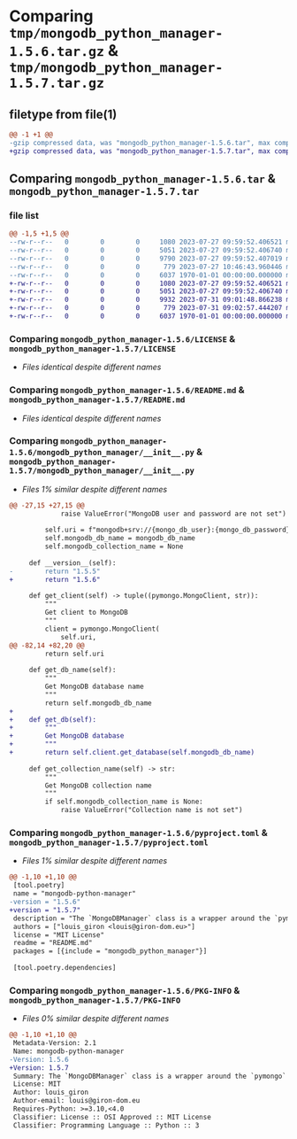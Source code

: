 # Comparing `tmp/mongodb_python_manager-1.5.6.tar.gz` & `tmp/mongodb_python_manager-1.5.7.tar.gz`

## filetype from file(1)

```diff
@@ -1 +1 @@
-gzip compressed data, was "mongodb_python_manager-1.5.6.tar", max compression
+gzip compressed data, was "mongodb_python_manager-1.5.7.tar", max compression
```

## Comparing `mongodb_python_manager-1.5.6.tar` & `mongodb_python_manager-1.5.7.tar`

### file list

```diff
@@ -1,5 +1,5 @@
--rw-r--r--   0        0        0     1080 2023-07-27 09:59:52.406521 mongodb_python_manager-1.5.6/LICENSE
--rw-r--r--   0        0        0     5051 2023-07-27 09:59:52.406740 mongodb_python_manager-1.5.6/README.md
--rw-r--r--   0        0        0     9790 2023-07-27 09:59:52.407019 mongodb_python_manager-1.5.6/mongodb_python_manager/__init__.py
--rw-r--r--   0        0        0      779 2023-07-27 10:46:43.960446 mongodb_python_manager-1.5.6/pyproject.toml
--rw-r--r--   0        0        0     6037 1970-01-01 00:00:00.000000 mongodb_python_manager-1.5.6/PKG-INFO
+-rw-r--r--   0        0        0     1080 2023-07-27 09:59:52.406521 mongodb_python_manager-1.5.7/LICENSE
+-rw-r--r--   0        0        0     5051 2023-07-27 09:59:52.406740 mongodb_python_manager-1.5.7/README.md
+-rw-r--r--   0        0        0     9932 2023-07-31 09:01:48.866238 mongodb_python_manager-1.5.7/mongodb_python_manager/__init__.py
+-rw-r--r--   0        0        0      779 2023-07-31 09:02:57.444207 mongodb_python_manager-1.5.7/pyproject.toml
+-rw-r--r--   0        0        0     6037 1970-01-01 00:00:00.000000 mongodb_python_manager-1.5.7/PKG-INFO
```

### Comparing `mongodb_python_manager-1.5.6/LICENSE` & `mongodb_python_manager-1.5.7/LICENSE`

 * *Files identical despite different names*

### Comparing `mongodb_python_manager-1.5.6/README.md` & `mongodb_python_manager-1.5.7/README.md`

 * *Files identical despite different names*

### Comparing `mongodb_python_manager-1.5.6/mongodb_python_manager/__init__.py` & `mongodb_python_manager-1.5.7/mongodb_python_manager/__init__.py`

 * *Files 1% similar despite different names*

```diff
@@ -27,15 +27,15 @@
             raise ValueError("MongoDB user and password are not set")
 
         self.uri = f"mongodb+srv://{mongo_db_user}:{mongo_db_password}@{mongo_db_cluster}/{mongodb_db_name}?retryWrites=true&w=majority"
         self.mongodb_db_name = mongodb_db_name
         self.mongodb_collection_name = None
     
     def __version__(self):
-        return "1.5.5"
+        return "1.5.6"
 
     def get_client(self) -> tuple((pymongo.MongoClient, str)):
         """
         Get client to MongoDB
         """
         client = pymongo.MongoClient(
             self.uri,
@@ -82,14 +82,20 @@
         return self.uri
 
     def get_db_name(self):
         """
         Get MongoDB database name
         """
         return self.mongodb_db_name
+    
+    def get_db(self):
+        """
+        Get MongoDB database
+        """
+        return self.client.get_database(self.mongodb_db_name)
 
     def get_collection_name(self) -> str:
         """
         Get MongoDB collection name
         """
         if self.mongodb_collection_name is None:
             raise ValueError("Collection name is not set")
```

### Comparing `mongodb_python_manager-1.5.6/pyproject.toml` & `mongodb_python_manager-1.5.7/pyproject.toml`

 * *Files 1% similar despite different names*

```diff
@@ -1,10 +1,10 @@
 [tool.poetry]
 name = "mongodb-python-manager"
-version = "1.5.6"
+version = "1.5.7"
 description = "The `MongoDBManager` class is a wrapper around the `pymongo` package, designed to simplify the usage of MongoDB in Python applications. It provides convenient methods for connecting to a MongoDB cluster, accessing a specific database and collection, and performing common CRUD operations."
 authors = ["louis_giron <louis@giron-dom.eu>"]
 license = "MIT License"
 readme = "README.md"
 packages = [{include = "mongodb_python_manager"}]
 
 [tool.poetry.dependencies]
```

### Comparing `mongodb_python_manager-1.5.6/PKG-INFO` & `mongodb_python_manager-1.5.7/PKG-INFO`

 * *Files 0% similar despite different names*

```diff
@@ -1,10 +1,10 @@
 Metadata-Version: 2.1
 Name: mongodb-python-manager
-Version: 1.5.6
+Version: 1.5.7
 Summary: The `MongoDBManager` class is a wrapper around the `pymongo` package, designed to simplify the usage of MongoDB in Python applications. It provides convenient methods for connecting to a MongoDB cluster, accessing a specific database and collection, and performing common CRUD operations.
 License: MIT
 Author: louis_giron
 Author-email: louis@giron-dom.eu
 Requires-Python: >=3.10,<4.0
 Classifier: License :: OSI Approved :: MIT License
 Classifier: Programming Language :: Python :: 3
```

